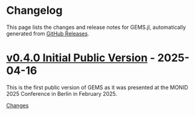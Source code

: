 # Changelog

This page lists the changes and release notes for GEMS.jl, automatically generated from [GitHub Releases](https://github.com/IMMIDD/GEMS/releases).

<a id="v0.4.0"></a>
# [v0.4.0 Initial Public Version](https://github.com/IMMIDD/GEMS/releases/tag/v0.4.0) - 2025-04-16

This is the first public version of GEMS as it was presented at the MONID 2025 Conference in Berlin in February 2025.

[Changes][v0.4.0]


[v0.4.0]: https://github.com/IMMIDD/GEMS/tree/v0.4.0

<!-- Generated by https://github.com/rhysd/changelog-from-release v3.9.0 -->
